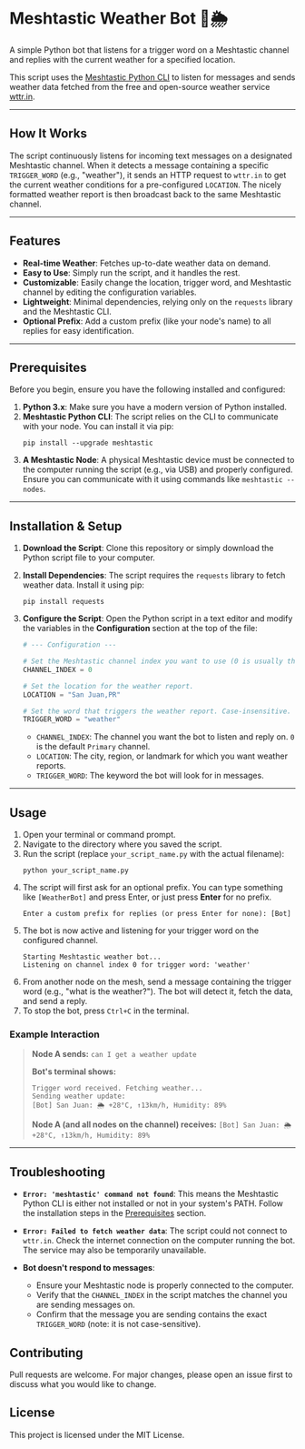 # Meshtastic Weather Bot 🤖🌦️

A simple Python bot that listens for a trigger word on a Meshtastic channel and replies with the current weather for a specified location.

This script uses the [Meshtastic Python CLI](https://meshtastic.org/docs/software/python/cli/installation) to listen for messages and sends weather data fetched from the free and open-source weather service [wttr.in](https://wttr.in).

***

## How It Works

The script continuously listens for incoming text messages on a designated Meshtastic channel. When it detects a message containing a specific `TRIGGER_WORD` (e.g., "weather"), it sends an HTTP request to `wttr.in` to get the current weather conditions for a pre-configured `LOCATION`. The nicely formatted weather report is then broadcast back to the same Meshtastic channel.

***

## Features

-   **Real-time Weather**: Fetches up-to-date weather data on demand.
-   **Easy to Use**: Simply run the script, and it handles the rest.
-   **Customizable**: Easily change the location, trigger word, and Meshtastic channel by editing the configuration variables.
-   **Lightweight**: Minimal dependencies, relying only on the `requests` library and the Meshtastic CLI.
-   **Optional Prefix**: Add a custom prefix (like your node's name) to all replies for easy identification.

***

## Prerequisites

Before you begin, ensure you have the following installed and configured:

1.  **Python 3.x**: Make sure you have a modern version of Python installed.
2.  **Meshtastic Python CLI**: The script relies on the CLI to communicate with your node. You can install it via pip:
    ```shell
    pip install --upgrade meshtastic
    ```
3.  **A Meshtastic Node**: A physical Meshtastic device must be connected to the computer running the script (e.g., via USB) and properly configured. Ensure you can communicate with it using commands like `meshtastic --nodes`.

***

## Installation & Setup

1.  **Download the Script**: Clone this repository or simply download the Python script file to your computer.

2.  **Install Dependencies**: The script requires the `requests` library to fetch weather data. Install it using pip:
    ```shell
    pip install requests
    ```

3.  **Configure the Script**: Open the Python script in a text editor and modify the variables in the **Configuration** section at the top of the file:

    ```python
    # --- Configuration ---

    # Set the Meshtastic channel index you want to use (0 is usually the PRIMARY).
    CHANNEL_INDEX = 0

    # Set the location for the weather report.
    LOCATION = "San Juan,PR"

    # Set the word that triggers the weather report. Case-insensitive.
    TRIGGER_WORD = "weather"
    ```
    -   `CHANNEL_INDEX`: The channel you want the bot to listen and reply on. `0` is the default `Primary` channel.
    -   `LOCATION`: The city, region, or landmark for which you want weather reports.
    -   `TRIGGER_WORD`: The keyword the bot will look for in messages.

***

## Usage

1.  Open your terminal or command prompt.
2.  Navigate to the directory where you saved the script.
3.  Run the script (replace `your_script_name.py` with the actual filename):
    ```shell
    python your_script_name.py
    ```
4.  The script will first ask for an optional prefix. You can type something like `[WeatherBot]` and press Enter, or just press **Enter** for no prefix.
    ```
    Enter a custom prefix for replies (or press Enter for none): [Bot]
    ```
5.  The bot is now active and listening for your trigger word on the configured channel.
    ```
    Starting Meshtastic weather bot...
    Listening on channel index 0 for trigger word: 'weather'
    ```
6.  From another node on the mesh, send a message containing the trigger word (e.g., "what is the weather?"). The bot will detect it, fetch the data, and send a reply.
7.  To stop the bot, press `Ctrl+C` in the terminal.

### Example Interaction

> **Node A sends:** `can I get a weather update`
>
> **Bot's terminal shows:**
> ```
> Trigger word received. Fetching weather...
> Sending weather update:
> [Bot] San Juan: 🌦️ +28°C, ↑13km/h, Humidity: 89%
> ```
>
> **Node A (and all nodes on the channel) receives:** `[Bot] San Juan: 🌦️ +28°C, ↑13km/h, Humidity: 89%`

***

## Troubleshooting

-   **`Error: 'meshtastic' command not found`**: This means the Meshtastic Python CLI is either not installed or not in your system's PATH. Follow the installation steps in the [Prerequisites](#prerequisites) section.

-   **`Error: Failed to fetch weather data`**: The script could not connect to `wttr.in`. Check the internet connection on the computer running the bot. The service may also be temporarily unavailable.

-   **Bot doesn't respond to messages**:
    -   Ensure your Meshtastic node is properly connected to the computer.
    -   Verify that the `CHANNEL_INDEX` in the script matches the channel you are sending messages on.
    -   Confirm that the message you are sending contains the exact `TRIGGER_WORD` (note: it is not case-sensitive).

## Contributing

Pull requests are welcome. For major changes, please open an issue first to discuss what you would like to change.

## License

This project is licensed under the MIT License.
